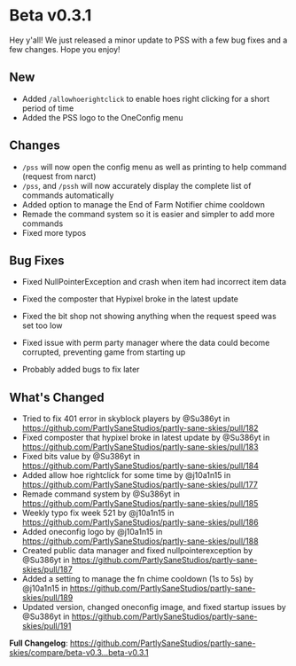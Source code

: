 # Beta v0.3.1

Hey y'all!
We just released a minor update to PSS with a few bug fixes and a few changes. Hope you enjoy!

## New
- Added ``/allowhoerightclick`` to enable hoes right clicking for a short period of time
- Added the PSS logo to the OneConfig menu

## Changes
- ``/pss`` will now open the config menu as well as printing to help command (request from narct)
- ``/pss``, and ``/pssh`` will now accurately display the complete list of commands automatically
- Added option to manage the End of Farm Notifier chime cooldown
- Remade the command system so it is easier and simpler to add more commands
- Fixed more typos

## Bug Fixes
- Fixed NullPointerException and crash when item had incorrect item data
- Fixed the composter that Hypixel broke in the latest update
- Fixed the bit shop not showing anything when the request speed was set too low
- Fixed issue with perm party manager where the data could become corrupted, preventing game from starting up

- Probably added bugs to fix later


## What's Changed
* Tried to fix 401 error in skyblock players by @Su386yt in https://github.com/PartlySaneStudios/partly-sane-skies/pull/182
* Fixed composter that hypixel broke in latest update by @Su386yt in https://github.com/PartlySaneStudios/partly-sane-skies/pull/183
* Fixed bits value by @Su386yt in https://github.com/PartlySaneStudios/partly-sane-skies/pull/184
* Added allow hoe rightclick for some time by @j10a1n15 in https://github.com/PartlySaneStudios/partly-sane-skies/pull/177
* Remade command system by @Su386yt in https://github.com/PartlySaneStudios/partly-sane-skies/pull/185
* Weekly typo fix week 521 by @j10a1n15 in https://github.com/PartlySaneStudios/partly-sane-skies/pull/186
* Added oneconfig logo by @j10a1n15 in https://github.com/PartlySaneStudios/partly-sane-skies/pull/188
* Created public data manager and fixed nullpointerexception by @Su386yt in https://github.com/PartlySaneStudios/partly-sane-skies/pull/187
* Added a setting to manage the fn chime cooldown (1s to 5s) by @j10a1n15 in https://github.com/PartlySaneStudios/partly-sane-skies/pull/189
* Updated version, changed oneconfig image, and fixed startup issues by @Su386yt in https://github.com/PartlySaneStudios/partly-sane-skies/pull/191

**Full Changelog**: https://github.com/PartlySaneStudios/partly-sane-skies/compare/beta-v0.3...beta-v0.3.1